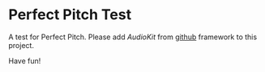 # Perfect Pitch Test

A test for Perfect Pitch. Please add *AudioKit* from [github](http://github.com/AudioKit/AudioKit) framework to this project.

Have fun!
